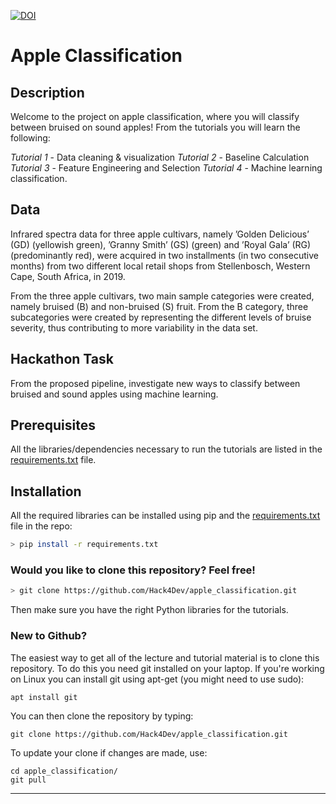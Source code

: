 [![DOI](https://zenodo.org/badge/DOI/10.5281/zenodo.7018476.svg)](https://doi.org/10.5281/zenodo.7018476)


# Apple Classification

## Description

Welcome to the project on apple classification, where you will classify between bruised on sound apples! From the tutorials you will learn the following:

*Tutorial 1* - Data cleaning & visualization
*Tutorial 2* - Baseline Calculation
*Tutorial 3* - Feature Engineering and Selection
*Tutorial 4* - Machine learning classification.

## Data

Infrared spectra data for three apple cultivars, namely ’Golden Delicious’ (GD) (yellowish green), ’Granny Smith’ (GS) (green) and ’Royal Gala’ (RG) (predominantly red), were acquired in two installments (in two consecutive months) from two different local retail shops from Stellenbosch, Western Cape, South Africa, in 2019.

From the three apple cultivars, two main sample categories were created, namely bruised (B) and non-bruised (S) fruit. From the B category,   three subcategories were created by representing the different levels of bruise severity, thus contributing to more variability in the data set.

## Hackathon Task

From the proposed pipeline, investigate new ways to classify between bruised and sound apples using machine learning.


## Prerequisites

All the libraries/dependencies necessary to run the tutorials are listed in the [requirements.txt](https://github.com/Hack4Dev/apple_classification/blob/main/requirements.txt) file.


## Installation

All the required libraries can be installed using pip and the [requirements.txt](https://github.com/Hack4Dev/apple_classification/blob/main/requirements.txt) file in the repo:

```bash
> pip install -r requirements.txt
```

### Would you like to clone this repository? Feel free!

```bash
> git clone https://github.com/Hack4Dev/apple_classification.git
```

Then make sure you have the right Python libraries for the tutorials. 


### New to Github?

The easiest way to get all of the lecture and tutorial material is to clone this repository. To do this you need git installed on your laptop. If you're working on Linux you can install git using apt-get (you might need to use sudo):

```
apt install git
```

You can then clone the repository by typing:

```
git clone https://github.com/Hack4Dev/apple_classification.git
```

To update your clone if changes are made, use:

```
cd apple_classification/
git pull
```

-----
